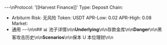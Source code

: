 ---\nProtocol: '[[Harvest Finance]]'
Type: Deposit
Chain:
- Arbiturm
Risk: 无风险
Token: USDT
APR-Low: 0.02
APR-High: 0.08
Market:
- 通用
---\n\n## 📊 池子详情\n\n**Underlying**\n\n存款金库\n\n**Danger**\n\n黑客攻击历史\n\n**Scenarios**\n\n保本 U 本位理财\n\n